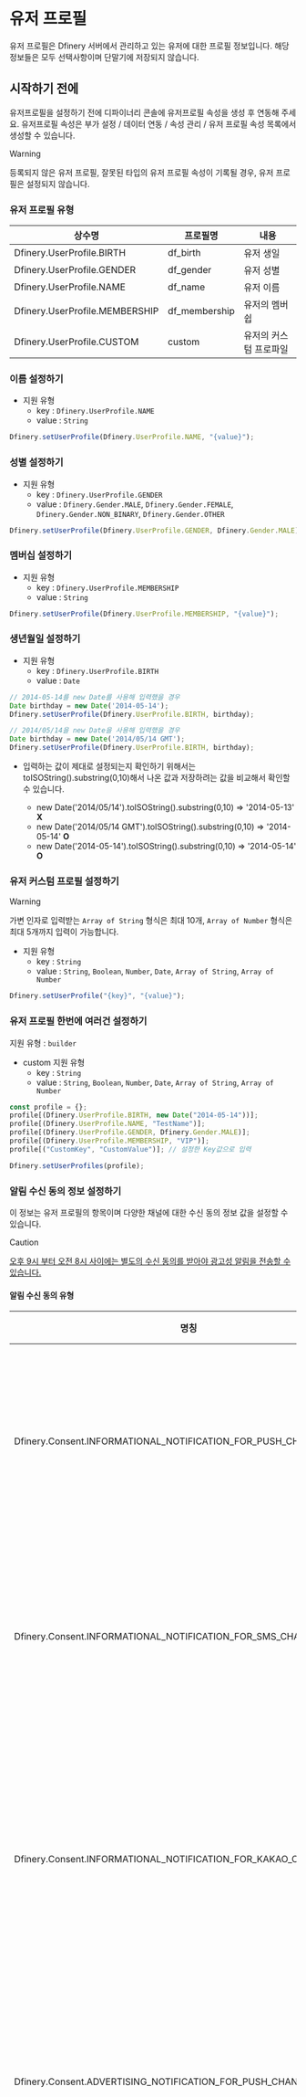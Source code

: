 # 유저 프로필

유저 프로필은 Dfinery 서버에서 관리하고 있는 유저에 대한 프로필 정보입니다. 해당 정보들은 모두 선택사항이며 단말기에 저장되지 않습니다.

## 시작하기 전에

유저프로필을 설정하기 전에 디파이너리 콘솔에 유저프로필 속성을 생성 후 연동해 주세요. 유저프로필 속성은 부가 설정 / 데이터 연동 / 속성 관리 / 유저 프로필 속성 목록에서 생성할 수 있습니다.

> [!WARNING]
> 등록되지 않은 유저 프로필, 잘못된 타입의 유저 프로필 속성이 기록될 경우, 유저 프로필은 설정되지 않습니다.

### 유저 프로필 유형

| 상수명                         | 프로필명      | 내용                   |
| ------------------------------ | ------------- | ---------------------- |
| Dfinery.UserProfile.BIRTH      | df_birth      | 유저 생일              |
| Dfinery.UserProfile.GENDER     | df_gender     | 유저 성별              |
| Dfinery.UserProfile.NAME       | df_name       | 유저 이름              |
| Dfinery.UserProfile.MEMBERSHIP | df_membership | 유저의 멤버쉽          |
| Dfinery.UserProfile.CUSTOM     | custom        | 유저의 커스텀 프로파일 |

### 이름 설정하기

- 지원 유형
  - key : `Dfinery.UserProfile.NAME`
  - value : `String`

```javascript
Dfinery.setUserProfile(Dfinery.UserProfile.NAME, "{value}");
```

### 성별 설정하기

- 지원 유형
  - key : `Dfinery.UserProfile.GENDER`
  - value : `Dfinery.Gender.MALE`, `Dfinery.Gender.FEMALE`, `Dfinery.Gender.NON_BINARY`, `Dfinery.Gender.OTHER`

```javascript
Dfinery.setUserProfile(Dfinery.UserProfile.GENDER, Dfinery.Gender.MALE);
```

### 멤버십 설정하기

- 지원 유형
  - key : `Dfinery.UserProfile.MEMBERSHIP`
  - value : `String`

```javascript
Dfinery.setUserProfile(Dfinery.UserProfile.MEMBERSHIP, "{value}");
```

### 생년월일 설정하기

- 지원 유형
  - key : `Dfinery.UserProfile.BIRTH`
  - value : `Date`

```javascript
// 2014-05-14를 new Date를 사용해 입력했을 경우
Date birthday = new Date('2014-05-14');
Dfinery.setUserProfile(Dfinery.UserProfile.BIRTH, birthday);

// 2014/05/14을 new Date을 사용해 입력했을 경우
Date birthday = new Date('2014/05/14 GMT');
Dfinery.setUserProfile(Dfinery.UserProfile.BIRTH, birthday);
```

- 입력하는 값이 제대로 설정되는지 확인하기 위해서는 toISOString().substring(0,10)해서 나온 값과 저장하려는 값을 비교해서 확인할 수 있습니다.

  - new Date('2014/05/14').toISOString().substring(0,10) => '2014-05-13' **X**
  - new Date('2014/05/14 GMT').toISOString().substring(0,10) => '2014-05-14' **O**
  - new Date('2014-05-14').toISOString().substring(0,10) => '2014-05-14' **O**

### 유저 커스텀 프로필 설정하기

> [!WARNING]
> 가변 인자로 입력받는 `Array of String` 형식은 최대 10개, `Array of Number` 형식은 최대 5개까지 입력이 가능합니다.

- 지원 유형
  - key : `String`
  - value : `String`, `Boolean`, `Number`, `Date`, `Array of String`, `Array of Number`

```javascript
Dfinery.setUserProfile("{key}", "{value}");
```

### 유저 프로필 한번에 여러건 설정하기

지원 유형 : `builder`

- custom 지원 유형
  - key : `String`
  - value : `String`, `Boolean`, `Number`, `Date`, `Array of String`, `Array of Number`

```javascript
const profile = {};
profile[(Dfinery.UserProfile.BIRTH, new Date("2014-05-14"))];
profile[(Dfinery.UserProfile.NAME, "TestName")];
profile[(Dfinery.UserProfile.GENDER, Dfinery.Gender.MALE)];
profile[(Dfinery.UserProfile.MEMBERSHIP, "VIP")];
profile[("CustomKey", "CustomValue")]; // 설정한 Key값으로 입력

Dfinery.setUserProfiles(profile);
```

### 알림 수신 동의 정보 설정하기

이 정보는 유저 프로필의 항목이며 다양한 채널에 대한 수신 동의 정보 값을 설정할 수 있습니다.

> [!CAUTION] 
> [오후 9시 부터 오전 8시 사이에는 별도의 수신 동의를 받아야 광고성 알림을 전송할 수 있습니다.](https://spam.kisa.or.kr/spam/na/ntt/selectNttInfo.do?mi=1037&nttSn=1351&bbsId=1003)

#### 알림 수신 동의 유형

| 명칭                                                               | 채널   | 설명                                       |
| ------------------------------------------------------------------ | ------ | ------------------------------------------ |
| Dfinery.Consent.INFORMATIONAL_NOTIFICATION_FOR_PUSH_CHANNEL        | 푸시   | 푸시 채널에 대한 정보성 알림 동의          |
| Dfinery.Consent.INFORMATIONAL_NOTIFICATION_FOR_SMS_CHANNEL         | 문자   | 푸시 채널에 대한 정보성 알림 동의          |
| Dfinery.Consent.INFORMATIONAL_NOTIFICATION_FOR_KAKAO_CHANNEL       | 알림톡 | 카카오 알림톡 채널에 대한 정보성 알림 동의 |
| Dfinery.Consent.ADVERTISING_NOTIFICATION_FOR_PUSH_CHANNEL          | 푸시   | 푸시 채널에 대한 광고성 알림 동의          |
| Dfinery.Consent.ADVERTISING_NOTIFICATION_FOR_SMS_CHANNEL           | 문자   | 문자 채널에 대한 광고성 알림 동의          |
| Dfinery.Consent.ADVERTISING_NOTIFICATION_FOR_KAKAO_CHANNEL         | 알림톡 | 카카오 알림톡 채널에 대한 광고성 알림 동의 |
| Dfinery.Consent.ADVERTISING_NOTIFICATION_AT_NIGHT_FOR_PUSH_CHANNEL | 푸시   | 푸시 채널에 대한 야간 광고성 알림 동의     |

#### 설정하기

- 지원 유형
  - key : `알림 수신 동의 유형`
  - value : `Boolean`

```javascript
Dfinery.setUserProfile(
  Dfinery.Consent.ADVERTISING_NOTIFICATION_FOR_PUSH_CHANNEL,
  true
);

const profile = {};
profile[Dfinery.Consent.ADVERTISING_NOTIFICATION_FOR_PUSH_CHANNEL] = true;
profile[Dfinery.Consent.ADVERTISING_NOTIFICATION_FOR_SMS_CHANNEL] = true;
profile[Dfinery.Consent.ADVERTISING_NOTIFICATION_FOR_KAKAO_CHANNEL] = true;
profile[Dfinery.Consent.ADVERTISING_NOTIFICATION_AT_NIGHT_FOR_PUSH_CHANNEL] = false;

Dfinery.setUserProfiles(profile);
```
